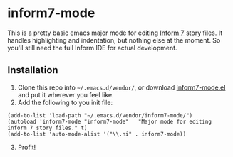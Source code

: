 # inform7-mode

This is a pretty basic emacs major mode for editing [Inform 7][i7]
story files. It handles highlighting and indentation, but nothing else
at the moment. So you'll still need the full Inform IDE for actual
development.

## Installation

 1. Clone this repo into `~/.emacs.d/vendor/`, or download
 [inform7-mode.el] and put it wherever you feel like.
 2. Add the following to you init file:
```elisp
(add-to-list 'load-path "~/.emacs.d/vendor/inform7-mode/")
(autoload 'inform7-mode "inform7-mode"   "Major mode for editing inform 7 story files." t)
(add-to-list 'auto-mode-alist '("\\.ni" . inform7-mode))
```
 3. Profit!

[i7]:http://inform7.com/
[inform7-mode.el]:https://github.com/fred-o/inform7-mode/raw/master/inform7-mode.el
